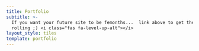 ```yaml
---
title: Portfolio
subtitle: >-
  If you want your future site to be femonths...  link above to get the ball
  rolling ;) <i class="fas fa-level-up-alt"></i>
layout_style: tiles
template: portfolio
---
```

